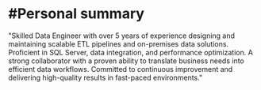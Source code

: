 # #Personal summary

"Skilled Data Engineer with over 5 years of experience designing and maintaining scalable ETL pipelines and on-premises data solutions. Proficient in SQL Server, data integration, and performance optimization. A strong collaborator with a proven ability to translate business needs into efficient data workflows. Committed to continuous improvement and delivering high-quality results in fast-paced environments."
